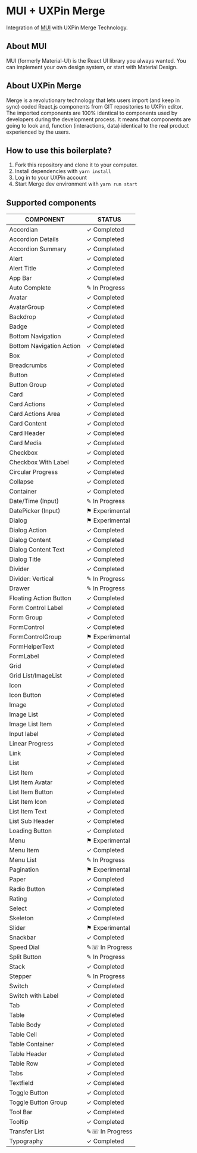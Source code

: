 # MUI + UXPin Merge

Integration of [MUI](https://mui.com/) with UXPin Merge Technology.

## About MUI

MUI (formerly Material-UI) is the React UI library you always wanted. You can implement your own design system, or start with Material Design.

## About UXPin Merge

Merge is a revolutionary technology that lets users import (and keep in sync) coded React.js components from GIT repositories to UXPin editor. 
The imported components are 100% identical to components used by developers during the development process. 
It means that components are going to look and, function (interactions, data) identical to the real product experienced by the users.

## How to use this boilerplate?

1. Fork this repository and clone it to your computer.
2. Install dependencies with `yarn install`
3. Log in to your UXPin account
4. Start Merge dev environment with `yarn run start`

## Supported components

| COMPONENT                | STATUS         |
| ------------------------ | -------------- |
| Accordian                | ✓ Completed    |
| Accordion Details        | ✓ Completed    |
| Accordion Summary        | ✓ Completed    |
| Alert                    | ✓ Completed    |
| Alert Title              | ✓ Completed    |
| App Bar                  | ✓ Completed    |
| Auto Complete            | ✎ In Progress  |
| Avatar                   | ✓ Completed    |
| AvatarGroup              | ✓ Completed    |
| Backdrop                 | ✓ Completed    |
| Badge                    | ✓ Completed    |
| Bottom Navigation        | ✓ Completed    |
| Bottom Navigation Action | ✓ Completed    |
| Box                      | ✓ Completed    |
| Breadcrumbs              | ✓ Completed    |
| Button                   | ✓ Completed    |
| Button Group             | ✓ Completed    |
| Card                     | ✓ Completed    |
| Card Actions             | ✓ Completed    |
| Card Actions Area        | ✓ Completed    |
| Card Content             | ✓ Completed    |
| Card Header              | ✓ Completed    |
| Card Media               | ✓ Completed    |
| Checkbox                 | ✓ Completed    |
| Checkbox With Label      | ✓ Completed    |
| Circular Progress        | ✓ Completed    |
| Collapse                 | ✓ Completed    |
| Container                | ✓ Completed    |
| Date/Time (Input)        | ✎ In Progress  |
| DatePicker (Input)       | ⚑ Experimental |
| Dialog                   | ⚑ Experimental |
| Dialog Action            | ✓ Completed    |
| Dialog Content           | ✓ Completed    |
| Dialog Content Text      | ✓ Completed    |
| Dialog Title             | ✓ Completed    |
| Divider                  | ✓ Completed    |
| Divider: Vertical        | ✎ In Progress  |
| Drawer                   | ✎ In Progress  |
| Floating Action Button   | ✓ Completed    |
| Form Control Label       | ✓ Completed    |
| Form Group               | ✓ Completed    |
| FormControl              | ✓ Completed    |
| FormControlGroup         | ⚑ Experimental |
| FormHelperText           | ✓ Completed    |
| FormLabel                | ✓ Completed    |
| Grid                     | ✓ Completed    |
| Grid List/ImageList      | ✓ Completed    |
| Icon                     | ✓ Completed    |
| Icon Button              | ✓ Completed    |
| Image                    | ✓ Completed    |
| Image List               | ✓ Completed    |
| Image List Item          | ✓ Completed    |
| Input label              | ✓ Completed    |
| Linear Progress          | ✓ Completed    |
| Link                     | ✓ Completed    |
| List                     | ✓ Completed    |
| List Item                | ✓ Completed    |
| List Item Avatar         | ✓ Completed    |
| List Item Button         | ✓ Completed    |
| List Item Icon           | ✓ Completed    |
| List Item Text           | ✓ Completed    |
| List Sub Header          | ✓ Completed    |
| Loading Button           | ✓ Completed    |
| Menu                     | ⚑ Experimental |
| Menu Item                | ✓ Completed    |
| Menu List                | ✎ In Progress  |
| Pagination               | ⚑ Experimental |
| Paper                    | ✓ Completed    |
| Radio Button             | ✓ Completed    |
| Rating                   | ✓ Completed    |
| Select                   | ✓ Completed    |
| Skeleton                 | ✓ Completed    |
| Slider                   | ⚑ Experimental |
| Snackbar                 | ✓ Completed    |
| Speed Dial               | ✎☏ In Progress |
| Split Button             | ✎ In Progress  |
| Stack                    | ✓ Completed    |
| Stepper                  | ✎ In Progress  |
| Switch                   | ✓ Completed    |
| Switch with Label        | ✓ Completed    |
| Tab                      | ✓ Completed    |
| Table                    | ✓ Completed    |
| Table Body               | ✓ Completed    |
| Table Cell               | ✓ Completed    |
| Table Container          | ✓ Completed    |
| Table Header             | ✓ Completed    |
| Table Row                | ✓ Completed    |
| Tabs                     | ✓ Completed    |
| Textfield                | ✓ Completed    |
| Toggle Button            | ✓ Completed    |
| Toggle Button Group      | ✓ Completed    |
| Tool Bar                 | ✓ Completed    |
| Tooltip                  | ✓ Completed    |
| Transfer List            | ✎☏ In Progress |
| Typography               | ✓ Completed    |